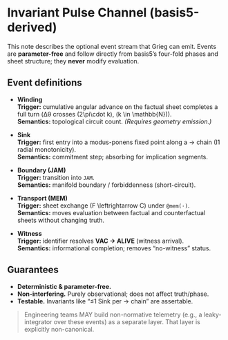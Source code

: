 # Invariant Pulse Channel (basis5-derived)

This note describes the optional event stream that Grieg can emit. Events are **parameter-free** and follow directly from basis5’s four-fold phases and sheet structure; they **never** modify evaluation.

## Event definitions

- **Winding**  
  **Trigger:** cumulative angular advance on the factual sheet completes a full turn (Δθ crosses \(2\pi\cdot k\), \(k \in \mathbb{N}\)).  
  **Semantics:** topological circuit count. *(Requires geometry emission.)*

- **Sink**  
  **Trigger:** first entry into a modus-ponens fixed point along a → chain (I1 radial monotonicity).  
  **Semantics:** commitment step; absorbing for implication segments.

- **Boundary (JAM)**  
  **Trigger:** transition into `JAM`.  
  **Semantics:** manifold boundary / forbiddenness (short-circuit).

- **Transport (MEM)**  
  **Trigger:** sheet exchange \(F \leftrightarrow C\) under `@mem(·)`.  
  **Semantics:** moves evaluation between factual and counterfactual sheets without changing truth.

- **Witness**  
  **Trigger:** identifier resolves **VAC → ALIVE** (witness arrival).  
  **Semantics:** informational completion; removes “no-witness” status.

## Guarantees

- **Deterministic & parameter-free.**  
- **Non-interfering.** Purely observational; does not affect truth/phase.  
- **Testable.** Invariants like “≤1 Sink per → chain” are assertable.

> Engineering teams MAY build non-normative telemetry (e.g., a leaky-integrator over these events) as a separate layer. That layer is explicitly non-canonical.
